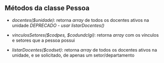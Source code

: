 ## Métodos da classe Pessoa 

 - *docentes($unidade)*: retorna *array* de todos os docentes ativos na unidade *DEPRECADO - usar listarDocentes()*
 
 - *vinculosSetores($codpes, $codundclgi)*: retorna *array* com os vínculos e setores que a pessoa possui
 
 - *listarDocentes($codset)*: retorna *array* de todos os docentes ativos na unidade, e se solicitado, de apenas um setor/departamento



